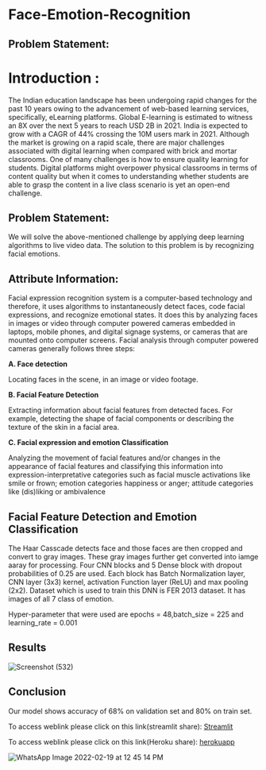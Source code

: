 # Face-Emotion-Recognition


## Problem Statement:


# Introduction : 

The Indian education landscape has been undergoing rapid changes for the past 10 years owing to the advancement of web-based learning services, specifically, eLearning platforms. Global E-learning is estimated to witness an 8X over the next 5 years to reach USD 2B in 2021. India is expected to grow with a CAGR of 44% crossing the 10M users mark in 2021. Although the market is growing on a rapid scale, there are major challenges associated with digital learning when compared with brick and mortar classrooms. One of many challenges is how to ensure quality learning for students. Digital platforms might overpower physical classrooms in terms of content quality but when it comes to understanding whether students are able to grasp the content in a live class scenario is yet an open-end challenge.
## Problem Statement:

We will solve the above-mentioned challenge by applying deep learning algorithms to live video data. The solution to this problem is by recognizing facial emotions.

## Attribute Information:
Facial expression recognition system is a computer-based technology and therefore, it uses algorithms to instantaneously detect faces, code facial expressions, and recognize emotional states. It does this by analyzing faces in images or video through computer powered cameras embedded in laptops, mobile phones, and digital signage systems, or cameras that are mounted onto computer screens. Facial analysis through computer powered cameras generally follows three steps:

**A. Face detection**

Locating faces in the scene, in an image or video footage.

**B. Facial Feature Detection**

Extracting information about facial features from detected faces. For example, detecting the shape of facial components or describing the texture of the skin in a facial area.

**C. Facial expression and emotion Classification**

Analyzing the movement of facial features and/or changes in the appearance of facial features and classifying this information into expression-interpretative categories such as facial muscle activations like smile or frown; emotion categories happiness or anger; attitude categories like (dis)liking or ambivalence

## Facial Feature Detection and Emotion Classification

The Haar Casscade detects face and those faces are then cropped and convert to gray images. These gray images further get converted into iamge aaray for processing. Four CNN blocks and 5 Dense block with dropout probabilities of 0.25 are used. Each block has Batch Normalization layer, CNN layer (3x3) kernel, activation Function layer (ReLU) and max pooling (2x2). Dataset which is used to train this DNN is FER 2013 dataset. It has images of all 7 class of emotion.

Hyper-parameter that were used are epochs = 48,batch_size = 225 and learning_rate = 0.001

## Results
![Screenshot (532)](https://user-images.githubusercontent.com/48415899/154789569-be5a42f7-b9a7-4c71-9e4a-704a9c353a5e.png)

## Conclusion

Our model shows accuracy of 68% on validation set and 80% on train set.

To access weblink please click on this link(streamlit share): [Streamlit](https://share.streamlit.io/vkvinay0627/face-emotion-recognition/main/app.py)

To access weblink please click on this link(Heroku share): [herokuapp](https://face-emot.herokuapp.com/)

![WhatsApp Image 2022-02-19 at 12 45 14 PM](https://user-images.githubusercontent.com/48415899/154791149-f643d85f-10cc-4f9a-b256-e35368b872ab.jpeg)
